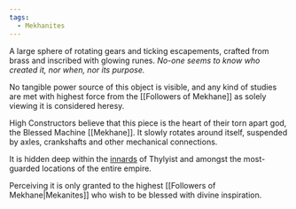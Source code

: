 ```yaml
---
tags:
  - Mekhanites
---
```

A large sphere of rotating gears and ticking escapements, crafted from brass and inscribed with glowing runes. *No-one seems to know who created it, nor when, nor its purpose.* 

No tangible power source of this object is visible, and any kind of studies are met with highest force from the [[Followers of Mekhane]] as solely viewing it is considered heresy.

High Constructors believe that this piece is the heart of their torn apart god, the Blessed Machine [[Mekhane]].
It slowly rotates around itself, suspended by axles, crankshafts and other mechanical connections. 

It is hidden deep within the [innards](Citadel%20of%20the%20Gear.md) of Thylyist and amongst the most-guarded locations of the entire empire.

Perceiving it is only granted to the highest [[Followers of Mekhane|Mekanites]] who wish to be blessed with divine inspiration. 